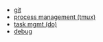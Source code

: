 - [git](git.md)
- [process management (tmux)](tmux.md)
- [task mgmt (do)](do.md)
- [debug](debug.md)
